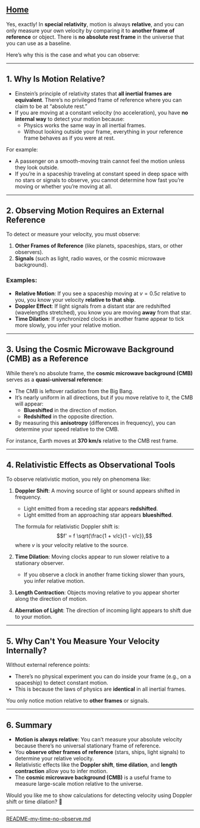 [Home](https://t2m.io/VwvDcuw)
---

Yes, exactly! In **special relativity**, motion is always **relative**, and you can only measure your own velocity by comparing it to **another frame of reference** or object. There is **no absolute rest frame** in the universe that you can use as a baseline.

Here’s why this is the case and what you can observe:

---

## **1. Why Is Motion Relative?**
- Einstein’s principle of relativity states that **all inertial frames are equivalent**. There’s no privileged frame of reference where you can claim to be at “absolute rest.”
- If you are moving at a constant velocity (no acceleration), you have **no internal way** to detect your motion because:
   - Physics works the same way in all inertial frames.
   - Without looking outside your frame, everything in your reference frame behaves as if you were at rest.

For example:
- A passenger on a smooth-moving train cannot feel the motion unless they look outside.
- If you’re in a spaceship traveling at constant speed in deep space with no stars or signals to observe, you cannot determine how fast you’re moving or whether you’re moving at all.

---

## **2. Observing Motion Requires an External Reference**
To detect or measure your velocity, you must observe:
1. **Other Frames of Reference** (like planets, spaceships, stars, or other observers).
2. **Signals** (such as light, radio waves, or the cosmic microwave background).

### Examples:
- **Relative Motion**: If you see a spaceship moving at $v = 0.5c$ relative to you, you know your velocity **relative to that ship**.
- **Doppler Effect**: If light signals from a distant star are redshifted (wavelengths stretched), you know you are moving **away** from that star.
- **Time Dilation**: If synchronized clocks in another frame appear to tick more slowly, you infer your relative motion.

---

## **3. Using the Cosmic Microwave Background (CMB) as a Reference**
While there’s no absolute frame, the **cosmic microwave background (CMB)** serves as a **quasi-universal reference**:
- The CMB is leftover radiation from the Big Bang.
- It’s nearly uniform in all directions, but if you move relative to it, the CMB will appear:
   - **Blueshifted** in the direction of motion.
   - **Redshifted** in the opposite direction.
- By measuring this **anisotropy** (differences in frequency), you can determine your speed relative to the CMB.

For instance, Earth moves at **370 km/s** relative to the CMB rest frame.

---

## **4. Relativistic Effects as Observational Tools**
To observe relativistic motion, you rely on phenomena like:
1. **Doppler Shift**: A moving source of light or sound appears shifted in frequency.
   - Light emitted from a receding star appears **redshifted**.
   - Light emitted from an approaching star appears **blueshifted**.

   The formula for relativistic Doppler shift is:
   $$f' = f \sqrt{\frac{1 + v/c}{1 - v/c}},$$
   where $v$ is your velocity relative to the source.

2. **Time Dilation**: Moving clocks appear to run slower relative to a stationary observer.
   - If you observe a clock in another frame ticking slower than yours, you infer relative motion.

3. **Length Contraction**: Objects moving relative to you appear shorter along the direction of motion.

4. **Aberration of Light**: The direction of incoming light appears to shift due to your motion.

---

## **5. Why Can't You Measure Your Velocity Internally?**
Without external reference points:
- There’s no physical experiment you can do inside your frame (e.g., on a spaceship) to detect constant motion.
- This is because the laws of physics are **identical** in all inertial frames.

You only notice motion relative to **other frames** or signals.

---

## **6. Summary**
- **Motion is always relative**: You can’t measure your absolute velocity because there’s no universal stationary frame of reference.
- You **observe other frames of reference** (stars, ships, light signals) to determine your relative velocity.
- Relativistic effects like the **Doppler shift**, **time dilation**, and **length contraction** allow you to infer motion.
- The **cosmic microwave background (CMB)** is a useful frame to measure large-scale motion relative to the universe.

Would you like me to show calculations for detecting velocity using Doppler shift or time dilation? 🚀


---

[README-my-time-no-observe.md](https://t2m.io/Mqf8Lgm)
